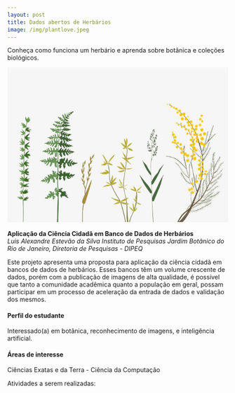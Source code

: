 ```yaml
---
layout: post
title: Dados abertos de Herbários
image: /img/plantlove.jpeg
---
```


Conheça como funciona um herbário e aprenda sobre botânica e coleções biológicos.

![](/img/herbarium.jpeg)

**Aplicação da Ciência Cidadã em Banco de Dados de Herbários**  
*Luis Alexandre Estevão da Silva
Instituto de Pesquisas Jardim Botânico do Rio de Janeiro, Diretoria de Pesquisas - DIPEQ*

Este projeto apresenta uma proposta para aplicação da ciência cidadã em bancos de dados de herbários. Esses bancos têm um volume crescente de dados, porém com a publicação de imagens de alta qualidade, é possível que tanto a comunidade acadêmica quanto a população em geral, possam participar em um processo de aceleração da entrada de dados e validação dos mesmos.

#### Perfil do estudante
Interessado(a) em botânica, reconhecimento de imagens, e inteligência artificial.

#### Áreas de interesse
Ciências Exatas e da Terra - Ciência da Computação

Atividades a serem realizadas:

